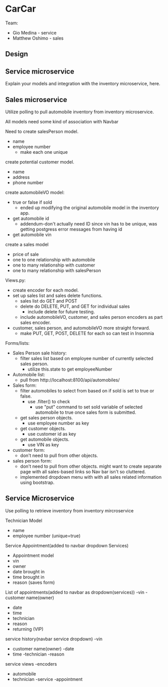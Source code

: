 # CarCar

Team:

* Gio Medina - service
* Matthew Oshimo - sales

## Design

## Service microservice

Explain your models and integration with the inventory
microservice, here.

## Sales microservice

Utilize polling to pull automobile inventory from inventory microservice. 

All models need some kind of association with Navbar

Need to create salesPerson model.
- name
- employee number
    - make each one unique

create potential customer model.
- name
- address
- phone number

create automobileVO model:
- true or false if sold
    - ended up modifying the original automobile model in the inventory app.
- get automobile id
    - addendum-don't actually need ID since vin has to be unique, was getting postgress error messages from having id
- get automobile vin

create a sales model
  - price of sale
  - one to one relationship with automobile
  - one to many relationship with customer
  - one to many relationship with salesPerson

Views.py:
- create encoder for each model.
- set up sales list and sales delete functions.
    - sales list do GET and POST 
    - delete do DELETE, PUT, and GET for individual sales
        - include delete for future testing.
    - include automobileVO, customer, and sales person encoders as part sales encoder.
- customer, sales person, and automobileVO more straight forward.
    - make PUT, GET, POST, DELETE for each so can test in Insomnia

Forms/lists:
- Sales Person sale history:
    - filter sales list based on employee number of currently selected sales person.
        - utilize this.state to get employeeNumber
- Automobile list:
    - pull from http://localhost:8100/api/automobiles/
- Sales form:
    - filter automobiles to select from based on if sold is set to true or false.
      - use .filter() to check
        - use "put" command to set sold variable of selected automobile to true once sales form is submitted.
    - get sales person objects.
        - use employee number as key
    - get customer objects.
        - use customer id as key
    - get automobile objects.
        - use VIN as key
- customer form:
    - don't need to pull from other objects.
- sales person form:
    - don't need to pull from other objects. 
might want to create separate page with all sales-based links so Nav bar isn't so cluttered.
  - implemented dropdown menu with with all sales related information using bootstrap.

## Service Microservice

Use polling to retrieve inventory from inventory mircroservice 

Technician Model
- name 
- employee number (unique=true)

Service Appointment(added to navbar dropdown Services)
- Appointment model
- vin
- owner
- date brought in 
- time brought in
- reason
(saves form)

List of appointments(added to navbar as dropdown(services))
-vin 
-customer name(owner)
- date
- time 
- technician 
- reason
- returning (VIP)

service history(navbar service dropdown)
-vin
- customer name(owner)
-date 
- time
-technician 
-reason

service views
-encoders
   - automobile
   - technician 
   -service
   -appointment 
   